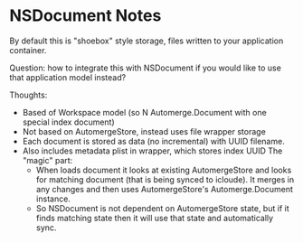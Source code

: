 #  NSDocument Notes

By default this is "shoebox" style storage, files written to your application container.

Question: how to integrate this with NSDocument if you would like to use that application model instead?

Thoughts:

- Based of Workspace model (so N Automerge.Document with one special index document)
- Not based on AutomergeStore, instead uses file wrapper storage
- Each document is stored as data (no incremental) with UUID filename.
- Also includes metadata plist in wrapper, which stores index UUID
The "magic" part:
    - When loads document it looks at existing AutomergeStore and looks for matching document (that is being synced to icloude). It merges in any changes and then uses AutomergeStore's Automerge.Document instance.
    - So NSDocument is not dependent on AutomergeStore state, but if it finds matching state then it will use that state and automatically sync.
